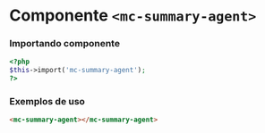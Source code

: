 # Componente `<mc-summary-agent>`

### Importando componente
```PHP
<?php 
$this->import('mc-summary-agent');
?>
```

### Exemplos de uso
```HTML
<mc-summary-agent></mc-summary-agent>